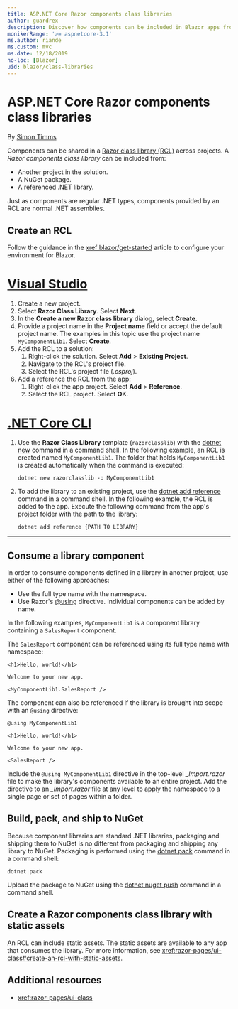 ```yaml
---
title: ASP.NET Core Razor components class libraries
author: guardrex
description: Discover how components can be included in Blazor apps from an external component library.
monikerRange: '>= aspnetcore-3.1'
ms.author: riande
ms.custom: mvc
ms.date: 12/18/2019
no-loc: [Blazor]
uid: blazor/class-libraries
---
```

# ASP.NET Core Razor components class libraries

By [Simon Timms](https://github.com/stimms)

Components can be shared in a [Razor class library (RCL)](xref:razor-pages/ui-class) across projects. A *Razor components class library* can be included from:

* Another project in the solution.
* A NuGet package.
* A referenced .NET library.

Just as components are regular .NET types, components provided by an RCL are normal .NET assemblies.

## Create an RCL

Follow the guidance in the <xref:blazor/get-started> article to configure your environment for Blazor.

# [Visual Studio](#tab/visual-studio)

1. Create a new project.
1. Select **Razor Class Library**. Select **Next**.
1. In the **Create a new Razor class library** dialog, select **Create**.
1. Provide a project name in the **Project name** field or accept the default project name. The examples in this topic use the project name `MyComponentLib1`. Select **Create**.
1. Add the RCL to a solution:
   1. Right-click the solution. Select **Add** > **Existing Project**.
   1. Navigate to the RCL's project file.
   1. Select the RCL's project file (*.csproj*).
1. Add a reference the RCL from the app:
   1. Right-click the app project. Select **Add** > **Reference**.
   1. Select the RCL project. Select **OK**.

# [.NET Core CLI](#tab/netcore-cli)

1. Use the **Razor Class Library** template (`razorclasslib`) with the [dotnet new](/dotnet/core/tools/dotnet-new) command in a command shell. In the following example, an RCL is created named `MyComponentLib1`. The folder that holds `MyComponentLib1` is created automatically when the command is executed:

   ```dotnetcli
   dotnet new razorclasslib -o MyComponentLib1
   ```

1. To add the library to an existing project, use the [dotnet add reference](/dotnet/core/tools/dotnet-add-reference) command in a command shell. In the following example, the RCL is added to the app. Execute the following command from the app's project folder with the path to the library:

   ```dotnetcli
   dotnet add reference {PATH TO LIBRARY}
   ```

---

## Consume a library component

In order to consume components defined in a library in another project, use either of the following approaches:

* Use the full type name with the namespace.
* Use Razor's [\@using](xref:mvc/views/razor#using) directive. Individual components can be added by name.

In the following examples, `MyComponentLib1` is a component library containing a `SalesReport` component.

The `SalesReport` component can be referenced using its full type name with namespace:

```razor
<h1>Hello, world!</h1>

Welcome to your new app.

<MyComponentLib1.SalesReport />
```

The component can also be referenced if the library is brought into scope with an `@using` directive:

```razor
@using MyComponentLib1

<h1>Hello, world!</h1>

Welcome to your new app.

<SalesReport />
```

Include the `@using MyComponentLib1` directive in the top-level *_Import.razor* file to make the library's components available to an entire project. Add the directive to an *_Import.razor* file at any level to apply the namespace to a single page or set of pages within a folder.

## Build, pack, and ship to NuGet

Because component libraries are standard .NET libraries, packaging and shipping them to NuGet is no different from packaging and shipping any library to NuGet. Packaging is performed using the [dotnet pack](/dotnet/core/tools/dotnet-pack) command in a command shell:

```dotnetcli
dotnet pack
```

Upload the package to NuGet using the [dotnet nuget push](/dotnet/core/tools/dotnet-nuget-push) command in a command shell.

## Create a Razor components class library with static assets

An RCL can include static assets. The static assets are available to any app that consumes the library. For more information, see <xref:razor-pages/ui-class#create-an-rcl-with-static-assets>.

## Additional resources

* <xref:razor-pages/ui-class>
